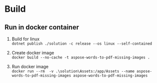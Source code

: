 # Build

## Run in docker container

1. Build for linux  
   `dotnet publish ./solution -c release --os linux --self-contained`

2. Create docker image  
   `docker build --no-cache -t aspose-words-to-pdf-missing-images .`

3. Run docker image  
   `docker run --rm  -v .\solution\Assets:/app/Assets --name aspose-words-to-pdf-missing-images aspose-words-to-pdf-missing-images`
 